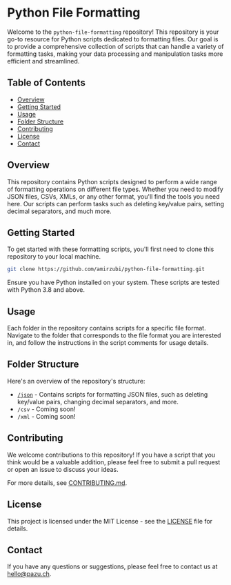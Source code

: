 # Python File Formatting

Welcome to the `python-file-formatting` repository! This repository is your go-to resource for Python scripts dedicated to formatting files. Our goal is to provide a comprehensive collection of scripts that can handle a variety of formatting tasks, making your data processing and manipulation tasks more efficient and streamlined.

## Table of Contents

- [Overview](#overview)
- [Getting Started](#getting-started)
- [Usage](#usage)
- [Folder Structure](#folder-structure)
- [Contributing](#contributing)
- [License](#license)
- [Contact](#contact)

## Overview

This repository contains Python scripts designed to perform a wide range of formatting operations on different file types. Whether you need to modify JSON files, CSVs, XMLs, or any other format, you'll find the tools you need here. Our scripts can perform tasks such as deleting key/value pairs, setting decimal separators, and much more.

## Getting Started

To get started with these formatting scripts, you'll first need to clone this repository to your local machine.

```bash
git clone https://github.com/amirzubi/python-file-formatting.git
```

Ensure you have Python installed on your system. These scripts are tested with Python 3.8 and above.

## Usage

Each folder in the repository contains scripts for a specific file format. Navigate to the folder that corresponds to the file format you are interested in, and follow the instructions in the script comments for usage details.

## Folder Structure

Here's an overview of the repository's structure:

- [`/json`](https://github.com/amirzubi/python-file-formatting/tree/main/json) - Contains scripts for formatting JSON files, such as deleting key/value pairs, changing decimal separators, and more.
- `/csv` - Coming soon!
- `/xml` - Coming soon!

## Contributing

We welcome contributions to this repository! If you have a script that you think would be a valuable addition, please feel free to submit a pull request or open an issue to discuss your ideas.

For more details, see [CONTRIBUTING.md](https://github.com/amirzubi/python-file-formatting/blob/main/CONTRIBUTING.md).

## License

This project is licensed under the MIT License - see the [LICENSE](https://github.com/amirzubi/python-file-formatting/blob/main/LICENSE) file for details.

## Contact

If you have any questions or suggestions, please feel free to contact us at [hello@pazu.ch](mailto:hello@pazu.ch).
